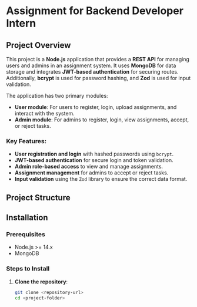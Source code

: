 # Assignment for Backend Developer Intern # 


## Project Overview

This project is a **Node.js** application that provides a **REST API** for managing users and admins in an assignment system. It uses **MongoDB** for data storage and integrates **JWT-based authentication** for securing routes. Additionally, **bcrypt** is used for password hashing, and **Zod** is used for input validation.

The application has two primary modules:

- **User module**: For users to register, login, upload assignments, and interact with the system.
- **Admin module**: For admins to register, login, view assignments, accept, or reject tasks.

### Key Features:
- **User registration and login** with hashed passwords using `bcrypt`.
- **JWT-based authentication** for secure login and token validation.
- **Admin role-based access** to view and manage assignments.
- **Assignment management** for admins to accept or reject tasks.
- **Input validation** using the `Zod` library to ensure the correct data format.

## Project Structure


## Installation

### Prerequisites

- Node.js >= 14.x
- MongoDB

### Steps to Install

1. **Clone the repository**:
   ```bash
   git clone <repository-url>
   cd <project-folder>



